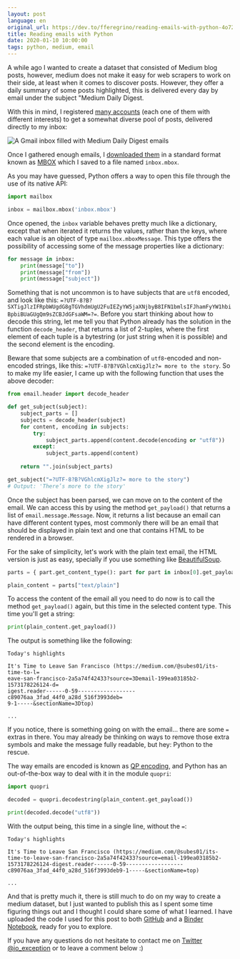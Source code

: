 ```yaml
---
layout: post
language: en
original_url: https://dev.to/fferegrino/reading-emails-with-python-4o72
title: Reading emails with Python
date: 2020-01-10 10:00:00
tags: python, medium, email
---
```

A while ago I wanted to create a dataset that consisted of Medium blog posts, however, medium does not make it easy for web scrapers to work on their side, at least when it comes to discover posts. However, they offer a daily summary of some posts highlighted, this is delivered every day by email under the subject "Medium Daily Digest.

With this in mind, I registered [many accounts](https://gizmodo.com/how-to-use-the-infinite-number-of-email-addresses-gmail-1609458192) (each one of them with different interests) to get a somewhat diverse pool of posts, delivered directly to my inbox:

![A Gmail inbox filled with Medium Daily Digest emails](https://thepracticaldev.s3.amazonaws.com/i/efh6ro2ua23lcl614tjv.png)

Once I gathered enough emails, I [downloaded them](https://support.google.com/accounts/answer/3024190?hl=en) in a standard format known as [MBOX](https://en.wikipedia.org/wiki/Mbox) which I saved to a file named `inbox.mbox`.

As you may have guessed, Python offers a way to open this file through the use of its native API:

```python
import mailbox

inbox = mailbox.mbox('inbox.mbox')
```

Once opened, the `inbox` variable behaves pretty much like a dictionary, except that when iterated it returns the values, rather than the keys, where each value is an object of type `mailbox.mboxMessage`. This type offers the possibility of accessing some of the message properties like a dictionary:

```python
for message in inbox:
    print(message["to"])
    print(message["from"])
    print(message["subject"])
```

Something that is not uncommon is to have subjects that are `utf8` encoded, and look like this: `=?UTF-8?B?SXTigJlzIFRpbWUgdG8gTGVhdmUgU2FuIEZyYW5jaXNjbyB8IFN1bmlsIFJhamFyYW1hbiBpbiBUaGUgQm9sZCBJdGFsaWM=?=`. Before you start thinking about how to decode this string, let me tell you that Python already has the solution in the function `decode_header`, that returns a list of 2-tuples, where the first element of each tuple is a bytestring  (or just string when it is possible) and the second element is the encoding.

Beware that some subjects are a combination of `utf8`-encoded and non-encoded strings, like this: `=?UTF-8?B?VGhlcmXigJlz?= more to the story`. So to make my life easier, I came up with the following function that uses the above decoder:

```python
from email.header import decode_header

def get_subject(subject):
    subject_parts = []
    subjects = decode_header(subject)
    for content, encoding in subjects:
        try: 
            subject_parts.append(content.decode(encoding or "utf8"))
        except:
            subject_parts.append(content)
        
    return "".join(subject_parts)

get_subject("=?UTF-8?B?VGhlcmXigJlz?= more to the story")
# Output: 'There’s more to the story'
```

Once the subject has been parsed, we can move on to the content of the email. We can access this by using the method `get_payload()` that returns a list of `email.message.Message`. Now, it returns a list because an email can have different content types, most commonly there will be an email that should be displayed in plain text and one that contains HTML to be rendered in a browser.  

For the sake of simplicity, let's work with the plain text email, the HTML version is just as easy, specially if you use something like [BeautifulSoup](https://www.crummy.com/software/BeautifulSoup/bs4/doc/).

```python
parts = { part.get_content_type(): part for part in inbox[0].get_payload() }

plain_content = parts["text/plain"]
```

To access the content of the email all you need to do now is to call the method `get_payload()` again, but this time in the selected content type. This time you'll get a string:

```python
print(plain_content.get_payload())
```

The output is something like the following:

```text
Today's highlights

It's Time to Leave San Francisco (https://medium.com/@subes01/its-time-to-l=
eave-san-francisco-2a5a74f42433?source=3Demail-199ea03185b2-1573178226124-d=
igest.reader------0-59------------------c89076aa_3fad_44f0_a28d_516f3993deb=
9-1-----&sectionName=3Dtop)

...
```  

If you notice, there is something going on with the email... there are some `=` extras in there. You may already be thinking on ways to remove those extra symbols and make the message fully readable, but hey: Python to the rescue.

The way emails are encoded is known as [QP encoding](https://en.wikipedia.org/wiki/Quoted-printable), and Python has an out-of-the-box way to deal with it in the module `quopri`:  

```python
import quopri

decoded = quopri.decodestring(plain_content.get_payload())

print(decoded.decode("utf8"))
```

With the output being, this time in a single line, without the `=`:  

```text
Today's highlights

It's Time to Leave San Francisco (https://medium.com/@subes01/its-time-to-leave-san-francisco-2a5a74f42433?source=email-199ea03185b2-1573178226124-digest.reader------0-59------------------c89076aa_3fad_44f0_a28d_516f3993deb9-1-----&sectionName=top)

...
```

And that is pretty much it, there is still much to do on my way to create a medium dataset, but I just wanted to publish this as I spent some time figuring things out and I thought I could share some of what I learned. I have uploaded the code I used for this post to both [GitHub](https://github.com/python-stuff/medium-email) and a [Binder Notebook](https://mybinder.org/v2/gh/python-stuff/medium-email/master), ready for you to explore.

If you have any questions do not hesitate to contact me on [Twitter @io_exception](https://twitter.com/io_exception) or to leave a comment below :)
